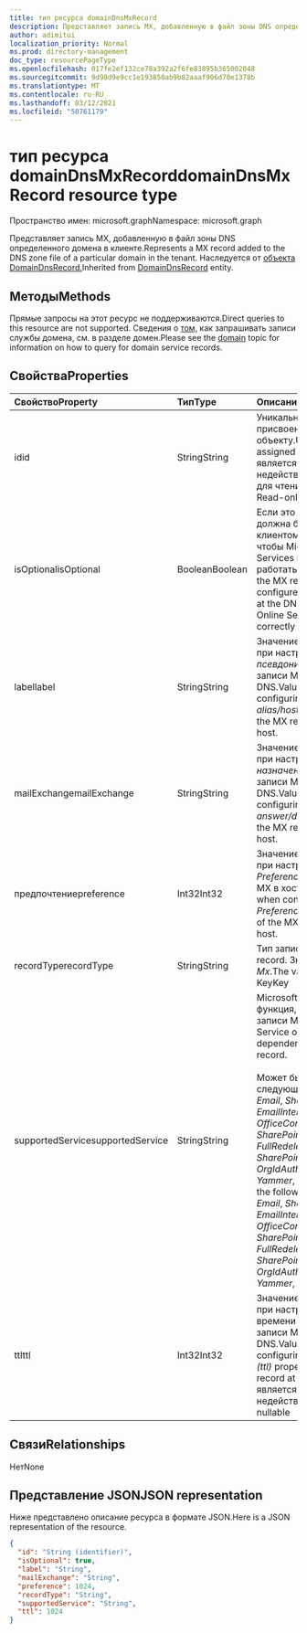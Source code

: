```yaml
---
title: тип ресурса domainDnsMxRecord
description: Представляет запись MX, добавленную в файл зоны DNS определенного домена в клиенте.
author: adimitui
localization_priority: Normal
ms.prod: directory-management
doc_type: resourcePageType
ms.openlocfilehash: 017fe2ef132ce78a392a2f6fe83895b365002048
ms.sourcegitcommit: 9d98d9e9cc1e193850ab9b82aaaf906d70e1378b
ms.translationtype: MT
ms.contentlocale: ru-RU
ms.lasthandoff: 03/12/2021
ms.locfileid: "50761179"
---
```

# <a name="domaindnsmxrecord-resource-type"></a><span data-ttu-id="1c874-103">тип ресурса domainDnsMxRecord</span><span class="sxs-lookup"><span data-stu-id="1c874-103">domainDnsMxRecord resource type</span></span>

<span data-ttu-id="1c874-104">Пространство имен: microsoft.graph</span><span class="sxs-lookup"><span data-stu-id="1c874-104">Namespace: microsoft.graph</span></span>

<span data-ttu-id="1c874-105">Представляет запись MX, добавленную в файл зоны DNS определенного домена в клиенте.</span><span class="sxs-lookup"><span data-stu-id="1c874-105">Represents a MX record added to the DNS zone file of a particular domain in the tenant.</span></span> <span data-ttu-id="1c874-106">Наследуется от [объекта DomainDnsRecord.](domaindnsrecord.md)</span><span class="sxs-lookup"><span data-stu-id="1c874-106">Inherited from [DomainDnsRecord](domaindnsrecord.md) entity.</span></span>

## <a name="methods"></a><span data-ttu-id="1c874-107">Методы</span><span class="sxs-lookup"><span data-stu-id="1c874-107">Methods</span></span>
<span data-ttu-id="1c874-108">Прямые запросы на этот ресурс не поддерживаются.</span><span class="sxs-lookup"><span data-stu-id="1c874-108">Direct queries to this resource are not supported.</span></span> <span data-ttu-id="1c874-109">Сведения о [том,](domain.md) как запрашивать записи службы домена, см. в разделе домен.</span><span class="sxs-lookup"><span data-stu-id="1c874-109">Please see the [domain](domain.md) topic for information on how to query for domain service records.</span></span>

## <a name="properties"></a><span data-ttu-id="1c874-110">Свойства</span><span class="sxs-lookup"><span data-stu-id="1c874-110">Properties</span></span>
| <span data-ttu-id="1c874-111">Свойство</span><span class="sxs-lookup"><span data-stu-id="1c874-111">Property</span></span>     | <span data-ttu-id="1c874-112">Тип</span><span class="sxs-lookup"><span data-stu-id="1c874-112">Type</span></span>   |<span data-ttu-id="1c874-113">Описание</span><span class="sxs-lookup"><span data-stu-id="1c874-113">Description</span></span>|
|:---------------|:--------|:----------|
|<span data-ttu-id="1c874-114">id</span><span class="sxs-lookup"><span data-stu-id="1c874-114">id</span></span>|<span data-ttu-id="1c874-115">String</span><span class="sxs-lookup"><span data-stu-id="1c874-115">String</span></span>| <span data-ttu-id="1c874-116">Уникальный идентификатор, присвоенный этому объекту.</span><span class="sxs-lookup"><span data-stu-id="1c874-116">Unique identifier assigned to this entity.</span></span> <span data-ttu-id="1c874-117">Не является недействительным, только для чтения.</span><span class="sxs-lookup"><span data-stu-id="1c874-117">Not nullable, Read-only.</span></span>|
|<span data-ttu-id="1c874-118">isOptional</span><span class="sxs-lookup"><span data-stu-id="1c874-118">isOptional</span></span>|<span data-ttu-id="1c874-119">Boolean</span><span class="sxs-lookup"><span data-stu-id="1c874-119">Boolean</span></span>| <span data-ttu-id="1c874-120">Если это не так, запись MX должна быть настроена клиентом в хосте DNS, чтобы Microsoft Online Services правильно работать с доменом.</span><span class="sxs-lookup"><span data-stu-id="1c874-120">If false, the MX record must be configured by the customer at the DNS host for Microsoft Online Services to operate correctly with the domain.</span></span> |
|<span data-ttu-id="1c874-121">label</span><span class="sxs-lookup"><span data-stu-id="1c874-121">label</span></span>|<span data-ttu-id="1c874-122">String</span><span class="sxs-lookup"><span data-stu-id="1c874-122">String</span></span>| <span data-ttu-id="1c874-123">Значение, используемого при настройке свойства *псевдонима/хоста/имени* записи MX в хосте DNS.</span><span class="sxs-lookup"><span data-stu-id="1c874-123">Value used when configuring the *alias/host/name* property of the MX record at the DNS host.</span></span> |
|<span data-ttu-id="1c874-124">mailExchange</span><span class="sxs-lookup"><span data-stu-id="1c874-124">mailExchange</span></span>|<span data-ttu-id="1c874-125">String</span><span class="sxs-lookup"><span data-stu-id="1c874-125">String</span></span>| <span data-ttu-id="1c874-126">Значение, используемого при настройке *ответа/назначения/значения* записи MX в хосте DNS.</span><span class="sxs-lookup"><span data-stu-id="1c874-126">Value used when configuring the *answer/destination/value* of the MX record at the DNS host.</span></span>|
|<span data-ttu-id="1c874-127">предпочтение</span><span class="sxs-lookup"><span data-stu-id="1c874-127">preference</span></span>|<span data-ttu-id="1c874-128">Int32</span><span class="sxs-lookup"><span data-stu-id="1c874-128">Int32</span></span>| <span data-ttu-id="1c874-129">Значение, используемое при настройке свойства *Preference/Priority* записи MX в хосте DNS.</span><span class="sxs-lookup"><span data-stu-id="1c874-129">Value used when configuring the *Preference/Priority* property of the MX record at the DNS host.</span></span> |
|<span data-ttu-id="1c874-130">recordType</span><span class="sxs-lookup"><span data-stu-id="1c874-130">recordType</span></span>|<span data-ttu-id="1c874-131">String</span><span class="sxs-lookup"><span data-stu-id="1c874-131">String</span></span>| <span data-ttu-id="1c874-132">Тип записи DNS.</span><span class="sxs-lookup"><span data-stu-id="1c874-132">Type of DNS record.</span></span> <span data-ttu-id="1c874-133">Значение всегда *Mx*.</span><span class="sxs-lookup"><span data-stu-id="1c874-133">The value is always *Mx*.</span></span> <span data-ttu-id="1c874-134">Key</span><span class="sxs-lookup"><span data-stu-id="1c874-134">Key</span></span> |
|<span data-ttu-id="1c874-135">supportedService</span><span class="sxs-lookup"><span data-stu-id="1c874-135">supportedService</span></span>|<span data-ttu-id="1c874-136">String</span><span class="sxs-lookup"><span data-stu-id="1c874-136">String</span></span>| <span data-ttu-id="1c874-137">Microsoft Online Service или функция, зависимая от этой записи MX.</span><span class="sxs-lookup"><span data-stu-id="1c874-137">Microsoft Online Service or feature that has a dependency on this MX record.</span></span></br></br><span data-ttu-id="1c874-138">Может быть одним из следующих значений: **null**, *Email*, *Sharepoint*, *EmailInternalRelayOnly*, *OfficeCommunicationsOnline*, *SharePointDefaultDomain*, *FullRedelegation*, *SharePointPublic*, *OrgIdAuthentication*, *Yammer*, *Intune*</span><span class="sxs-lookup"><span data-stu-id="1c874-138">Can be one of the following values: **null**, *Email*, *Sharepoint*, *EmailInternalRelayOnly*, *OfficeCommunicationsOnline*, *SharePointDefaultDomain*, *FullRedelegation*, *SharePointPublic*, *OrgIdAuthentication*, *Yammer*, *Intune*</span></span> |
|<span data-ttu-id="1c874-139">ttl</span><span class="sxs-lookup"><span data-stu-id="1c874-139">ttl</span></span>|<span data-ttu-id="1c874-140">Int32</span><span class="sxs-lookup"><span data-stu-id="1c874-140">Int32</span></span>| <span data-ttu-id="1c874-141">Значение, используемого при настройке свойства времени для жизни *(ttl)* записи MX в хосте DNS.</span><span class="sxs-lookup"><span data-stu-id="1c874-141">Value to use when configuring the *time-to-live (ttl)* property of the MX record at the DNS host.</span></span> <span data-ttu-id="1c874-142">Не является недействительным</span><span class="sxs-lookup"><span data-stu-id="1c874-142">Not nullable</span></span> |

## <a name="relationships"></a><span data-ttu-id="1c874-143">Связи</span><span class="sxs-lookup"><span data-stu-id="1c874-143">Relationships</span></span>
<span data-ttu-id="1c874-144">Нет</span><span class="sxs-lookup"><span data-stu-id="1c874-144">None</span></span>

## <a name="json-representation"></a><span data-ttu-id="1c874-145">Представление JSON</span><span class="sxs-lookup"><span data-stu-id="1c874-145">JSON representation</span></span>
<span data-ttu-id="1c874-146">Ниже представлено описание ресурса в формате JSON.</span><span class="sxs-lookup"><span data-stu-id="1c874-146">Here is a JSON representation of the resource.</span></span>

<!-- {
  "blockType": "resource",
  "baseType": "microsoft.graph.domainDnsRecord",
  "optionalProperties": [

  ],
  "@odata.type": "microsoft.graph.domainDnsMxRecord"
}-->

```json
{
  "id": "String (identifier)",
  "isOptional": true,
  "label": "String",
  "mailExchange": "String",
  "preference": 1024,
  "recordType": "String",
  "supportedService": "String",
  "ttl": 1024
}

```

<!-- uuid: 8fcb5dbc-d5aa-4681-8e31-b001d5168d79
2015-10-25 14:57:30 UTC -->
<!-- {
  "type": "#page.annotation",
  "description": "domainDnsMxRecord resource",
  "keywords": "",
  "section": "documentation",
  "tocPath": ""
}-->

